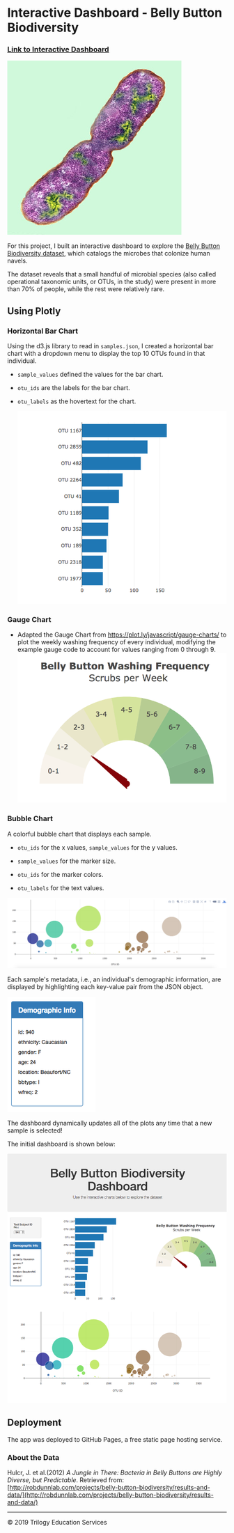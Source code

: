 # Interactive Dashboard - Belly Button Biodiversity
### [Link to Interactive Dashboard](https://jbizzlefoshizzle.github.io/Heroku-Dashboard/)

![Bacteria by filterforge.com](images/bacteria.jpg)

For this project, I built an interactive dashboard to explore the [Belly Button Biodiversity dataset](http://robdunnlab.com/projects/belly-button-biodiversity/), which catalogs the microbes that colonize human navels.

The dataset reveals that a small handful of microbial species (also called operational taxonomic units, or OTUs, in the study) were present in more than 70% of people, while the rest were relatively rare.

## Using Plotly
### Horizontal Bar Chart
Using the d3.js library to read in `samples.json`, 
I created a horizontal bar chart with a dropdown menu to display the top 10 OTUs found in that individual.

* `sample_values` defined the values for the bar chart.

* `otu_ids` are the labels for the bar chart.

* `otu_labels` as the hovertext for the chart.

  ![bar Chart](images/horizontal-bar-chart.png)
### Gauge Chart
* Adapted the Gauge Chart from <https://plot.ly/javascript/gauge-charts/> to plot the weekly washing frequency of every individual,
modifying the example gauge code to account for values ranging from 0 through 9.
![gauge-chart](images/gauge.png)
### Bubble Chart
A colorful bubble chart that displays each sample.

* `otu_ids` for the x values, `sample_values` for the y values.

* `sample_values` for the marker size.

* `otu_ids` for the marker colors.

* `otu_labels` for the text values.

![Bubble Chart](images/bubble_chart.png)

Each sample's metadata, i.e., an individual's demographic information,
are displayed by highlighting each key-value pair from the JSON object.

![metadata](images/metadata.png)

The dashboard dynamically updates all of the plots any time that a new sample is selected!

The initial dashboard is shown below:

![dashboard](images/complete-layout.png)

## Deployment

The app was deployed to GitHub Pages, a free static page hosting service.

### About the Data

Hulcr, J. et al.(2012) _A Jungle in There: Bacteria in Belly Buttons are Highly Diverse, but Predictable_. Retrieved from: [http://robdunnlab.com/projects/belly-button-biodiversity/results-and-data/](http://robdunnlab.com/projects/belly-button-biodiversity/results-and-data/)

- - -

© 2019 Trilogy Education Services
